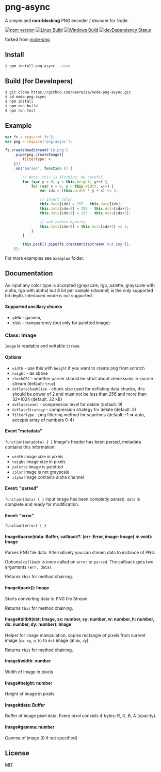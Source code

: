 # png-async
A simple and **non-blocking** PNG encoder / decoder for Node.

[![npm version][npm-img]][npm-url]
[![Linux Build][travis-img]][travis-url]
[![Windows Build][appveyor-img]][appveyor-url]
[![devDependency Status][devdep-img]][devdep-url]

forked from [node-png](https://github.com/leogiese/node-png).

## Install

```bash
$ npm install png-async --save
```

## Build (for Developers)

```bash
$ git clone https://github.com/kanreisa/node-png-async.git
$ cd node-png-async
$ npm install
$ npm run build
$ npm run test
```

## Example

```js
var fs = require('fs');
var png = require('png-async');

fs.createReadStream('in.png')
    .pipe(png.createImage({
        filterType: 4
    }))
    .on('parsed', function () {

        // Note: this is blocking. be careful.
        for (var y = 0; y < this.height; y++) {
            for (var x = 0; x < this.width; x++) {
                var idx = (this.width * y + x) << 2;

                // invert color
                this.data[idx] = 255 - this.data[idx];
                this.data[idx+1] = 255 - this.data[idx+1];
                this.data[idx+2] = 255 - this.data[idx+2];

                // and reduce opacity
                this.data[idx+3] = this.data[idx+3] >> 1;
            }
        }

        this.pack().pipe(fs.createWriteStream('out.png'));
    });
```
For more examples see `examples` folder.

## Documentation

As input any color type is accepted (grayscale, rgb, palette, grayscale with alpha, rgb with alpha) but 8 bit per sample (channel) is the only supported bit depth. Interlaced mode is not supported.

#### Supported ancillary chunks
* `gAMA` - gamma,
* `tRNS` - transparency (but only for paletted image)

### Class: Image

`Image` is readable and writable `Stream`.

#### Options

- `width` - use this with `height` if you want to create png from scratch
- `height` - as above
- `checkCRC` - whether parser should be strict about checksums in source stream (default: `true`)
- `deflateChunkSize` - chunk size used for deflating data chunks, this should be power of 2 and must not be less than 256 and more than 32*1024 (default: 32 kB)
- `deflateLevel` - compression level for delate (default: 9)
- `deflateStrategy` - compression strategy for delate (default: 3)
- `filterType` - png filtering method for scanlines (default: -1 => auto, accepts array of numbers 0-4)

#### Event "metadata"

`function(metadata) { }`
Image's header has been parsed, metadata contains this information:
- `width` image size in pixels
- `height` image size in pixels
- `palette` image is paletted
- `color` image is not grayscale
- `alpha` image contains alpha channel

#### Event: "parsed"

`function(data) { }`
Input image has been completly parsed, `data` is complete and ready for modification.


#### Event: "error"

`function(error) { }`

#### Image#parse(data: Buffer, callback?: (err: Error, image: Image) => void): Image

Parses PNG file data. Alternatively you can stream data to instance of PNG.

Optional `callback` is once called on `error` or `parsed`. The callback gets
two arguments `(err, data)`.

Returns `this` for method chaining.

#### Image#pack(): Image

Starts converting data to PNG file Stream.

Returns `this` for method chaining.


#### Image#bitblt(dst: Image, sx: number, sy: number, w: number, h: number, dx: number, dy: number): Image

Helper for image manipulation, copies rectangle of pixels from current image (`sx`, `sy`, `w`, `h`) to `dst` image (at `dx`, `dy`).

Returns `this` for method chaining.


#### Image#width: number

Width of image in pixels


#### Image#height: number

Height of image in pixels


#### Image#data: Buffer

Buffer of image pixel data. Every pixel consists 4 bytes: R, G, B, A (opacity).


#### Image#gamma: number

Gamma of image (0 if not specified)

## License

[MIT](LICENSE)

[npm-img]: https://img.shields.io/npm/v/png-async.svg
[npm-url]: https://npmjs.org/package/png-async
[travis-img]: https://img.shields.io/travis/kanreisa/node-png-async.svg
[travis-url]: https://travis-ci.org/kanreisa/node-png-async
[appveyor-img]: https://img.shields.io/appveyor/ci/kanreisa/node-png-async.svg
[appveyor-url]: https://ci.appveyor.com/project/kanreisa/node-png-async
[devdep-img]: https://david-dm.org/kanreisa/node-png-async/dev-status.svg
[devdep-url]: https://david-dm.org/kanreisa/node-png-async#info=devDependencies

